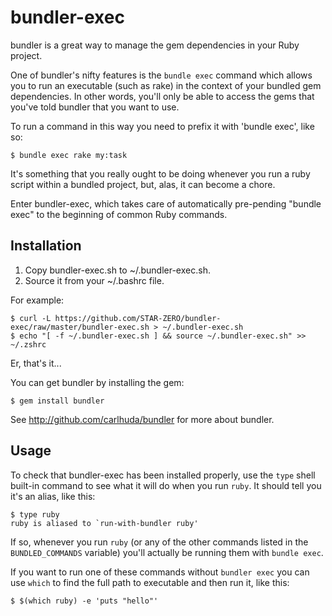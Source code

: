 bundler-exec
===========

bundler is a great way to manage the gem dependencies in your Ruby project.

One of bundler's nifty features is the `bundle exec` command which allows
you to run an executable (such as rake) in the context of your bundled gem
dependencies. In other words, you'll only be able to access the gems that
you've told bundler that you want to use.

To run a command in this way you need to prefix it with 'bundle exec', like
so:

    $ bundle exec rake my:task

It's something that you really ought to be doing whenever you run a ruby
script within a bundled project, but, alas, it can become a chore.

Enter bundler-exec, which takes care of automatically pre-pending "bundle
exec" to the beginning of common Ruby commands.

## Installation

 1. Copy bundler-exec.sh to ~/.bundler-exec.sh.
 2. Source it from your ~/.bashrc file.

For example:

    $ curl -L https://github.com/STAR-ZERO/bundler-exec/raw/master/bundler-exec.sh > ~/.bundler-exec.sh
    $ echo "[ -f ~/.bundler-exec.sh ] && source ~/.bundler-exec.sh" >> ~/.zshrc

Er, that's it...

You can get bundler by installing the gem:

    $ gem install bundler

See http://github.com/carlhuda/bundler for more about bundler.

## Usage

To check that bundler-exec has been installed properly, use the `type`
shell built-in command to see what it will do when you run `ruby`. It
should tell you it's an alias, like this:

    $ type ruby
    ruby is aliased to `run-with-bundler ruby'

If so, whenever you run `ruby` (or any of the other commands listed in
the `BUNDLED_COMMANDS` variable) you'll actually be running them with
`bundle exec`.

If you want to run one of these commands without `bundler exec` you can
use `which` to find the full path to executable and then run it, like
this:

    $ $(which ruby) -e 'puts "hello"'
